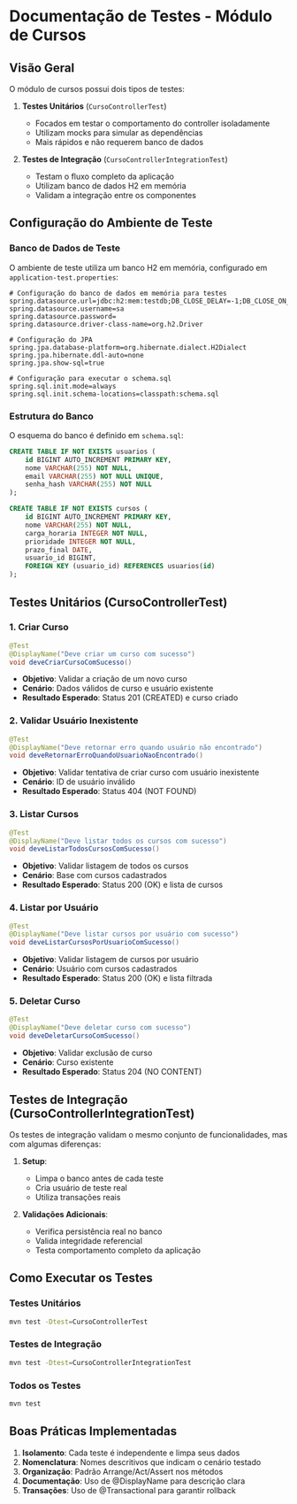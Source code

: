 # Documentação de Testes - Módulo de Cursos

## Visão Geral

O módulo de cursos possui dois tipos de testes:

1. **Testes Unitários** (`CursoControllerTest`)
   - Focados em testar o comportamento do controller isoladamente
   - Utilizam mocks para simular as dependências
   - Mais rápidos e não requerem banco de dados

2. **Testes de Integração** (`CursoControllerIntegrationTest`)
   - Testam o fluxo completo da aplicação
   - Utilizam banco de dados H2 em memória
   - Validam a integração entre os componentes

## Configuração do Ambiente de Teste

### Banco de Dados de Teste

O ambiente de teste utiliza um banco H2 em memória, configurado em `application-test.properties`:

```properties
# Configuração do banco de dados em memória para testes
spring.datasource.url=jdbc:h2:mem:testdb;DB_CLOSE_DELAY=-1;DB_CLOSE_ON_EXIT=FALSE
spring.datasource.username=sa
spring.datasource.password=
spring.datasource.driver-class-name=org.h2.Driver

# Configuração do JPA
spring.jpa.database-platform=org.hibernate.dialect.H2Dialect
spring.jpa.hibernate.ddl-auto=none
spring.jpa.show-sql=true

# Configuração para executar o schema.sql
spring.sql.init.mode=always
spring.sql.init.schema-locations=classpath:schema.sql
```

### Estrutura do Banco

O esquema do banco é definido em `schema.sql`:

```sql
CREATE TABLE IF NOT EXISTS usuarios (
    id BIGINT AUTO_INCREMENT PRIMARY KEY,
    nome VARCHAR(255) NOT NULL,
    email VARCHAR(255) NOT NULL UNIQUE,
    senha_hash VARCHAR(255) NOT NULL
);

CREATE TABLE IF NOT EXISTS cursos (
    id BIGINT AUTO_INCREMENT PRIMARY KEY,
    nome VARCHAR(255) NOT NULL,
    carga_horaria INTEGER NOT NULL,
    prioridade INTEGER NOT NULL,
    prazo_final DATE,
    usuario_id BIGINT,
    FOREIGN KEY (usuario_id) REFERENCES usuarios(id)
);
```

## Testes Unitários (CursoControllerTest)

### 1. Criar Curso

```java
@Test
@DisplayName("Deve criar um curso com sucesso")
void deveCriarCursoComSucesso()
```
- **Objetivo**: Validar a criação de um novo curso
- **Cenário**: Dados válidos de curso e usuário existente
- **Resultado Esperado**: Status 201 (CREATED) e curso criado

### 2. Validar Usuário Inexistente

```java
@Test
@DisplayName("Deve retornar erro quando usuário não encontrado")
void deveRetornarErroQuandoUsuarioNaoEncontrado()
```
- **Objetivo**: Validar tentativa de criar curso com usuário inexistente
- **Cenário**: ID de usuário inválido
- **Resultado Esperado**: Status 404 (NOT FOUND)

### 3. Listar Cursos

```java
@Test
@DisplayName("Deve listar todos os cursos com sucesso")
void deveListarTodosCursosComSucesso()
```
- **Objetivo**: Validar listagem de todos os cursos
- **Cenário**: Base com cursos cadastrados
- **Resultado Esperado**: Status 200 (OK) e lista de cursos

### 4. Listar por Usuário

```java
@Test
@DisplayName("Deve listar cursos por usuário com sucesso")
void deveListarCursosPorUsuarioComSucesso()
```
- **Objetivo**: Validar listagem de cursos por usuário
- **Cenário**: Usuário com cursos cadastrados
- **Resultado Esperado**: Status 200 (OK) e lista filtrada

### 5. Deletar Curso

```java
@Test
@DisplayName("Deve deletar curso com sucesso")
void deveDeletarCursoComSucesso()
```
- **Objetivo**: Validar exclusão de curso
- **Cenário**: Curso existente
- **Resultado Esperado**: Status 204 (NO CONTENT)

## Testes de Integração (CursoControllerIntegrationTest)

Os testes de integração validam o mesmo conjunto de funcionalidades, mas com algumas diferenças:

1. **Setup**:
   - Limpa o banco antes de cada teste
   - Cria usuário de teste real
   - Utiliza transações reais

2. **Validações Adicionais**:
   - Verifica persistência real no banco
   - Valida integridade referencial
   - Testa comportamento completo da aplicação

## Como Executar os Testes

### Testes Unitários
```bash
mvn test -Dtest=CursoControllerTest
```

### Testes de Integração
```bash
mvn test -Dtest=CursoControllerIntegrationTest
```

### Todos os Testes
```bash
mvn test
```

## Boas Práticas Implementadas

1. **Isolamento**: Cada teste é independente e limpa seus dados
2. **Nomenclatura**: Nomes descritivos que indicam o cenário testado
3. **Organização**: Padrão Arrange/Act/Assert nos métodos
4. **Documentação**: Uso de @DisplayName para descrição clara
5. **Transações**: Uso de @Transactional para garantir rollback 